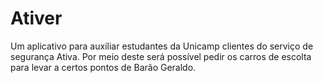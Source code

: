 # Ativer

Um aplicativo para auxiliar estudantes da Unicamp clientes do serviço de segurança Ativa. Por meio deste será possível pedir os carros de escolta para levar a certos pontos de Barão Geraldo.
